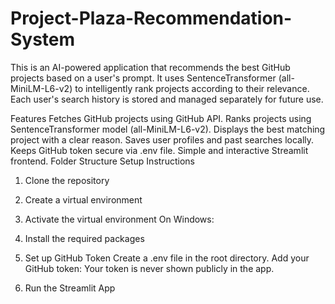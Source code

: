 ﻿# Project-Plaza-Recommendation-System
This is an AI-powered application that recommends the best GitHub projects based on a user's prompt.
It uses SentenceTransformer (all-MiniLM-L6-v2) to intelligently rank projects according to their relevance.
Each user's search history is stored and managed separately for future use.

Features
Fetches GitHub projects using GitHub API.
Ranks projects using SentenceTransformer model (all-MiniLM-L6-v2).
Displays the best matching project with a clear reason.
Saves user profiles and past searches locally.
Keeps GitHub token secure via .env file.
Simple and interactive Streamlit frontend.
Folder Structure
Setup Instructions
1. Clone the repository
2. Create a virtual environment
3. Activate the virtual environment
On Windows:
4. Install the required packages
5. Set up GitHub Token
Create a .env file in the root directory.
Add your GitHub token:
Your token is never shown publicly in the app.

6. Run the Streamlit App
